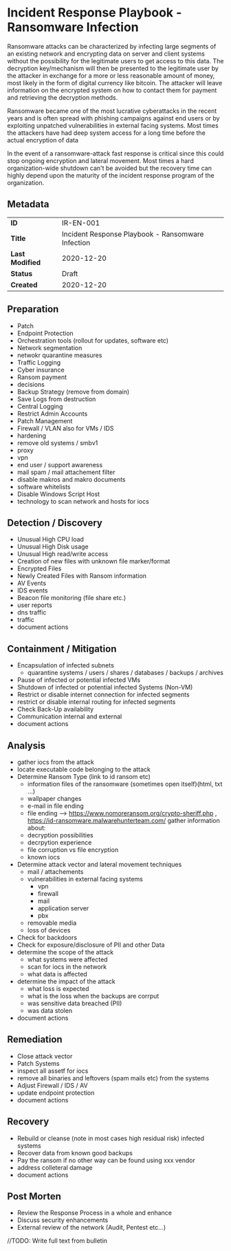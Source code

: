 # Incident Response Playbook - Ransomware Infection

Ransomware attacks can be characterized by infecting large segments of an existing network and encrypting data on server and client systems without the possibility for the legitimate users to get access to this data. The decryption key/mechanism will then be presented to the legitimate user by the attacker in exchange for a more or less reasonable amount of money, most likely in the form of digital currency like bitcoin. The attacker will leave information on the encrypted system on how to contact them for payment and retrieving the decryption methods.

Ransomware became one of the most lucrative cyberattacks in the recent years and is often spread with phishing campaigns against end users or by exploiting unpatched vulnerabilities in external facing systems. Most times the attackers have had deep system access for a long time before the actual encryption of data

In the event of a ransomware-attack fast response is critical since this could stop ongoing encryption and lateral movement. Most times a hard organization-wide shutdown can't be avoided but the recovery time can highly depend upon the maturity of the incident response program of the organization. 

## Metadata

| | |
|-|-|
| **ID**            | IR-EN-001     |
| **Title**         | Incident Response Playbook - Ransomware Infection |
| **Last Modified** | 2020-12-20    |
| **Status**        | Draft         |
| **Created**       | 2020-12-20    |

## Preparation

* Patch
* Endpoint Protection
* Orchestration tools (rollout for updates, software etc)
* Network segmentation
* netwokr quarantine measures
* Traffic Logging
* Cyber insurance
* Ransom payment
* decisions
* Backup Strategy (remove from domain)
* Save Logs from destruction
* Central Logging
* Restrict Admin Accounts
* Patch Management
* Firewall / VLAN also for VMs  / IDS
* hardening
* remove old systems / smbv1
* proxy
* vpn
* end user /  support awareness
* mail spam / mail attachement filter
* disable makros and makro documents
* software whitelists
* Disable Windows Script Host
* technology to scan network and hosts for iocs

## Detection / Discovery

* Unusual High CPU load 
* Unusual High Disk usage 
* Unusual High read/write access
* Creation of new files with unknown file marker/format
* Encrypted Files
* Newly Created Files with Ransom information
* AV Events
* IDS events
* Beacon file monitoring (file share etc.)
* user reports
* dns traffic
* traffic
* document actions

## Containment / Mitigation

* Encapsulation of infected subnets
  * quarantine systems / users / shares / databases / backups / archives 
* Pause of infected or potential infected VMs
* Shutdown of infected or potential infected Systems (Non-VM)
* Restrict or disable internet connection for infected segments
* restrict or disable internal routing for infected segments
* Check Back-Up availability
* Communication internal and external
* document actions

## Analysis

* gather iocs from the attack
* locate executable code belonging to the attack
* Determine Ransom Type (link to id ransom etc)
  * information files of the ransomware (sometimes open itself)(html, txt ...)
  * wallpaper changes
  * e-mail in file ending
  * file ending
  -->  https://www.nomoreransom.org/crypto-sheriff.php , https://id-ransomware.malwarehunterteam.com/
  gather information about:
  * decryption possibilities
  * decrpytion experience
  * file corruption vs file encryption
  * known iocs
* Determine attack vector and lateral movement techniques
  * mail / attachements
  * vulnerabilities in external facing systems
    * vpn
    * firewall
    * mail
    * application server
    * pbx
  * removable media
  * loss of devices
* Check for backdoors
* Check for exposure/disclosure of PII and other Data
* determine the scope of the attack
  * what systems were affected
  * scan for iocs in the network
  * what data is affected
* determine the impact of the attack
  * what loss is expected
  * what is the loss when the backups are corrput
  * was sensitive data breached (PII)
  * was data stolen
* document actions

## Remediation

* Close attack vector
* Patch Systems 
* inspect all assetf for iocs
* remove all binaries and leftovers (spam mails etc) from the systems
* Adjust Firewall / IDS / AV
* update endpoint protection
* document actions

## Recovery

* Rebuild or cleanse (note in most cases high residual risk) infected systems 
* Recover data from known good backups
* Pay the ransom if no other way can be found using xxx vendor
* address colleteral damage
* document actions

## Post Morten

* Review the Response Process in a whole and enhance 
* Discuss security enhancements
* External review of the network (Audit, Pentest etc...)

//TODO: Write full text from bulletin
